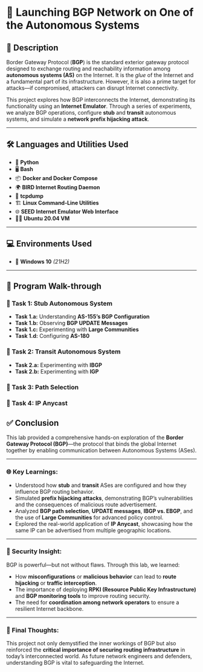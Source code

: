 # 🚀 Launching BGP Network on One of the Autonomous Systems

## 📌 Description
Border Gateway Protocol (**BGP**) is the standard exterior gateway protocol designed to exchange routing and reachability information among **autonomous systems (AS)** on the Internet. It is the *glue* of the Internet and a fundamental part of its infrastructure. However, it is also a prime target for attacks—if compromised, attackers can disrupt Internet connectivity.

This project explores how BGP interconnects the Internet, demonstrating its functionality using an **Internet Emulator**. Through a series of experiments, we analyze BGP operations, configure **stub** and **transit** autonomous systems, and simulate a **network prefix hijacking attack**.

---

## 🛠️ Languages and Utilities Used
- 🐍 **Python**
- 🖥️ **Bash**
- 📦 **Docker and Docker Compose**
- 🌍 **BIRD Internet Routing Daemon**
- 📡 **tcpdump**
- 🏗️ **Linux Command-Line Utilities**
- 🌐 **SEED Internet Emulator Web Interface**
- 🏴‍☠️ **Ubuntu 20.04 VM**

---

## 💻 Environments Used
- 🏢 **Windows 10** *(21H2)*

---

## 📜 Program Walk-through

### 🔹 Task 1: Stub Autonomous System
- **Task 1.a:** Understanding **AS-155’s BGP Configuration**
- **Task 1.b:** Observing **BGP UPDATE Messages**
- **Task 1.c:** Experimenting with **Large Communities**
- **Task 1.d:** Configuring **AS-180**

### 🔹 Task 2: Transit Autonomous System
- **Task 2.a:** Experimenting with **IBGP**
- **Task 2.b:** Experimenting with **IGP**

### 🔹 Task 3: Path Selection

### 🔹 Task 4: IP Anycast


## ✅ Conclusion

This lab provided a comprehensive hands-on exploration of the **Border Gateway Protocol (BGP)**—the protocol that binds the global Internet together by enabling communication between Autonomous Systems (ASes).

---

### 🌐 Key Learnings:

- Understood how **stub** and **transit** ASes are configured and how they influence BGP routing behavior.
- Simulated **prefix hijacking attacks**, demonstrating BGP’s vulnerabilities and the consequences of malicious route advertisement.
- Analyzed **BGP path selection**, **UPDATE messages**, **IBGP vs. EBGP**, and the use of **Large Communities** for advanced policy control.
- Explored the real-world application of **IP Anycast**, showcasing how the same IP can be advertised from multiple geographic locations.

---

### 🔐 Security Insight:

BGP is powerful—but not without flaws. Through this lab, we learned:

- How **misconfigurations** or **malicious behavior** can lead to **route hijacking** or **traffic interception**.
- The importance of deploying **RPKI (Resource Public Key Infrastructure)** and **BGP monitoring tools** to improve routing security.
- The need for **coordination among network operators** to ensure a resilient Internet backbone.

---

### 🧠 Final Thoughts:

This project not only demystified the inner workings of BGP but also reinforced the **critical importance of securing routing infrastructure** in today’s interconnected world. As future network engineers and defenders, understanding BGP is vital to safeguarding the Internet.



